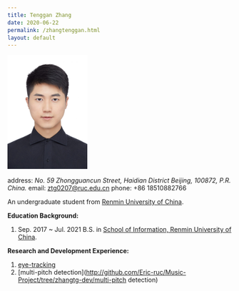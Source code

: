 ```yaml
---
title: Tenggan Zhang
date: 2020-06-22
permalink: /zhangtenggan.html
layout: default
---
```


<img src="./assets/member/ztg.jpg" alt="ztg" style="zoom: 25%;" />

address: *No. 59 Zhongguancun Street, Haidian District Beijing, 100872, P.R. China.*
email: ztg0207@ruc.edu.cn
phone: +86 18510882766

An undergraduate student from [Renmin University of China](http://www.ruc.edu.cn/).

**Education Background:**

1. Sep. 2017 ~ Jul. 2021 B.S. in [School of Information, Renmin University of China](http://info.ruc.edu.cn/).

**Research and Development Experience:**

1. [eye-tracking](http://github.com/Eric-ruc/Music-Project/tree/zhangtg-dev/index_generated)
2. [multi-pitch detection](http://github.com/Eric-ruc/Music-Project/tree/zhangtg-dev/multi-pitch detection)
